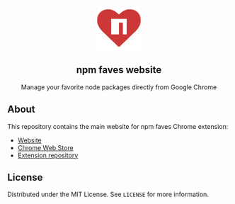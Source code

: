 <div align="center">
    <img width="100" alt="npm faves logo" src="./docs/images/npm-faves-logo.png">
</div>
<h2 align="center">npm faves website</h2>

<p align="center">Manage your favorite node packages directly from Google Chrome</p>

## About

This repository contains the main website for npm faves Chrome extension:

- [Website](https://www.npm-faves.com)
- [Chrome Web Store](https://chromewebstore.google.com/detail/npm-faves/lgcedkogdjoickahfdegicgmbkloaaem)
- [Extension repository](https://github.com/tulu/chrome-extension-npm-faves)

## License

Distributed under the MIT License. See `LICENSE` for more information.
